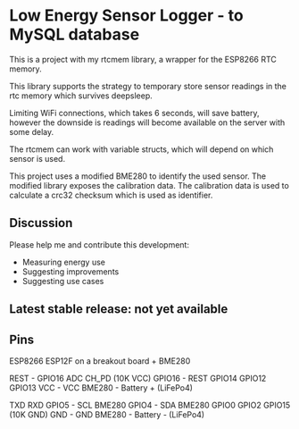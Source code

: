 # Low Energy Sensor Logger - to MySQL database  

This is a project with my rtcmem library, a wrapper for the ESP8266 RTC memory.

This library supports the strategy to temporary store sensor readings in the
rtc memory which survives deepsleep.

Limiting WiFi connections, which takes 6 seconds, will save battery,
however the downside is readings will become available on the server with some delay.

The rtcmem can work with variable structs, which will depend on which sensor is used.

This project uses a modified BME280 to identify the used sensor. The modified library exposes the calibration data. 
The calibration data is used to calculate a crc32 checksum which is used as identifier.

## Discussion

Please help me and contribute this development:
* Measuring energy use
* Suggesting improvements
* Suggesting use cases

## Latest stable release: not yet available

## Pins
ESP8266 ESP12F on a breakout board + BME280

REST               - GPIO16
ADC
CH_PD (10K VCC)
GPIO16             - REST
GPIO14
GPIO12
GPIO13
VCC                - VCC BME280   - Battery + (LiFePo4)

TXD
RXD
GPIO5              - SCL BME280
GPIO4              - SDA BME280
GPIO0
GPIO2
GPIO15 (10K GND)
GND                - GND BME280    - Battery - (LiFePo4)
